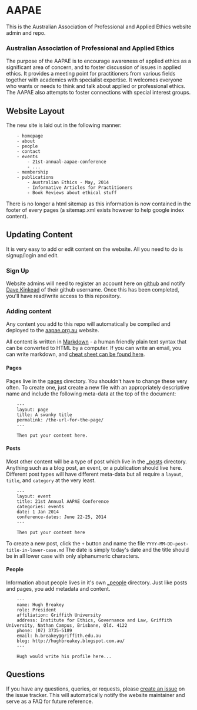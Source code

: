 # AAPAE

This is the Australian Association of Professional and Applied Ethics website admin and repo.

### Australian Association of Professional and Applied Ethics

The purpose of the AAPAE is to encourage awareness of applied ethics as a significant area of concern, and to foster discussion of issues in applied ethics. It provides a meeting point for practitioners from various fields together with academics with specialist expertise. It welcomes everyone who wants or needs to think and talk about applied or professional ethics. The AAPAE also attempts to foster connections with special interest groups.


## Website Layout

The new site is laid out in the following manner:

		- homepage
		- about
		- people
		- contact
		- events
			- 21st-annual-aapae-conference
			- ...
		- membership
		- publications
			- Australian Ethics - May, 2014
			- Informative Articles for Practitioners
			- Book Reviews about ethical stuff

There is no longer a html sitemap as this information is now contained in the footer of every pages (a sitemap.xml exists however to help google index content).


## Updating Content

It is very easy to add or edit content on the website.  All you need to do is signup/login and edit.


### Sign Up

Website admins will need to register an account here on [github](https://github.com/join) and notify [Dave Kinkead](mailto:d.kinkead@uq.edu.au) of their github username.  Once this has been completed, you'll have read/write access to this repository.


### Adding content

Any content you add to this repo will automatically be compiled and deployed to the [aapae.org.au](http://aapae.org.au) website.

All content is written in [Markdown](http://en.wikipedia.org/wiki/Markdown) - a human friendly plain text syntax that can be converted to HTML by a computer.  If you can write an email, you can write markdown, and [cheat sheet can be found here](http://assemble.io/docs/Cheatsheet-Markdown.html).


#### Pages

Pages live in the [pages](pages/) directory.  You shouldn't have to change these very often.  To create one, just create a new file with an appropriately descriptive name and include the following meta-data at the top of the document:

		---
		layout: page
		title: A swanky title
		permalink: /the-url-for-the-page/
		--- 

		Then put your content here.


#### Posts 

Most other content will be a type of post which live in the [_posts](/_posts/) directory.  Anything such as a blog post, an event, or a publication should live here.  Different post types will have different meta-data but all require a `layout`, `title`, and `category` at the very least.


		---
		layout: event
		title: 21st Annual AAPAE Conference
		categories: events
		date: 1 Jan 2014
		conference-dates: June 22-25, 2014
		---

		Then put your content here


To create a new post, click the `+` button and name the file `YYYY-MM-DD-post-title-in-lower-case.md`  The date is simply today's date and the title should be in all lower case with only alphanumeric characters.


#### People

Information about people lives in it's own [_people](/_people/) directory.  Just like posts and pages, you add metadata and content.

		---
		name: Hugh Breakey
		role: President
		affiliation: Griffith University
		address: Institute for Ethics, Governance and Law, Griffith University, Nathan Campus, Brisbane, Qld. 4122  
		phone: (07) 3735-5189  
		email: h.breakey@griffith.edu.au  
		blog: http://hughbreakey.blogspot.com.au/  
		---

		Hugh would write his profile here...

## Questions

If you have any questions, queries, or requests, please [create an issue](https://github.com/aapae/aapae.github.io/issues/new) on the issue tracker.  This will automatically notify the website maintainer and serve as a FAQ for future reference.